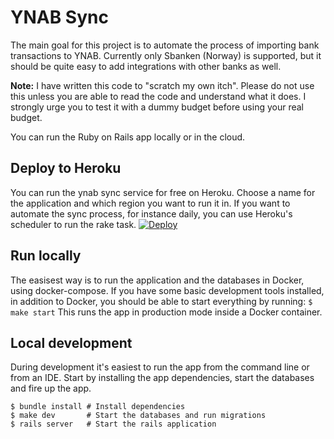 # YNAB Sync
The main goal for this project is to automate the process of importing bank transactions to YNAB. Currently only Sbanken (Norway) is supported, but it should be quite easy to add integrations with other banks as well.

**Note:** I have written this code to "scratch my own itch". Please do not use this unless you are able to read the code and understand what it does. I strongly urge you to test it with a dummy budget before using your real budget.

You can run the Ruby on Rails app locally or in the cloud.

## Deploy to Heroku
You can run the ynab sync service for free on Heroku. Choose a name for the application and which region you want to run it in. If you want to automate the sync process, for instance daily, you can use Heroku's scheduler to run the rake task.
[![Deploy](https://www.herokucdn.com/deploy/button.svg)](https://heroku.com/deploy)

## Run locally
The easisest way is to run the application and the databases in Docker, using docker-compose. If you have some basic development tools installed, in addition to Docker, you should be able to start everything by running:
```$ make start```
This runs the app in production mode inside a Docker container.

## Local development
During development it's easiest to run the app from the command line or from an IDE. Start by installing the app dependencies, start the databases and fire up the app.
```
$ bundle install # Install dependencies
$ make dev       # Start the databases and run migrations
$ rails server   # Start the rails application
```
